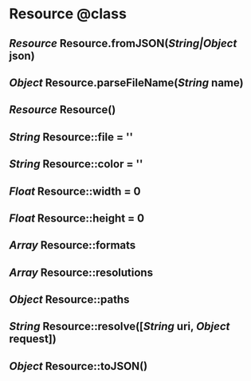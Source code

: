 Resource @class
===============

*Resource* Resource.fromJSON(*String|Object* json)
--------------------------------------------------

*Object* Resource.parseFileName(*String* name)
----------------------------------------------

*Resource* Resource()
---------------------

*String* Resource::file = ''
----------------------------

*String* Resource::color = ''
-----------------------------

*Float* Resource::width = 0
---------------------------

*Float* Resource::height = 0
----------------------------

*Array* Resource::formats
-------------------------

*Array* Resource::resolutions
-----------------------------

*Object* Resource::paths
------------------------

*String* Resource::resolve([*String* uri, *Object* request])
------------------------------------------------------------

*Object* Resource::toJSON()
---------------------------

